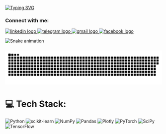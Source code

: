 <!-- [![Typing SVG](https://readme-typing-svg.herokuapp.com?font=Fira+Code&pause=1000&center=true&multiline=true&width=435&lines=Hi+%F0%9F%91%8B%2C+I'm+Diana;A+passionate+Data+Scientist+from+Russia)](https://git.io/typing-svg) -->
<!-- <h1 align="center">Hi 👋, I'm Anatoly</h1> -->
<!-- <h3 align="center">A passionate Data Scientist from Russia</h3> -->
<p> <a href="https://github.com/anatolyroman/"><img src="https://readme-typing-svg.herokuapp.com?font=Fira+Code&pause=200&color=58A6FF&multiline=true&width=498&height=82&lines=Hi+%F0%9F%91%8B%2C+I'm+Anatoly;A+passionate+Data+Scientist+from+Russia" alt="Typing SVG" /></a>
 </p>
<h3 align="left">Connect with me:</h3>
<p align="left">
 <a href="https://www.linkedin.com/uas/login-submit" target="_blank" rel="noreferrer"> 
     <img src="https://raw.githubusercontent.com/maurodesouza/profile-readme-generator/master/src/assets/icons/social/linkedin/default.svg" width="52" height="40" alt="linkedin logo"  />
  <a href="https://t.me/AnatolyRoman" target="_blank" rel="noreferrer"> 
    <img src="https://raw.githubusercontent.com/maurodesouza/profile-readme-generator/master/src/assets/icons/social/telegram/default.svg" width="52" height="40" alt="telegram logo"  />
    </a>
  <a href="mailto:romantolea75@gmail.com?subject=Data Scientist" target="_blank" rel="noreferrer"> 
    <img src="https://raw.githubusercontent.com/maurodesouza/profile-readme-generator/master/src/assets/icons/social/gmail/default.svg" width="52" height="40" alt="gmail logo"  />
   </a>
   <a href="https://www.facebook.com/ds.anatoly.roman" target="_blank" rel="noreferrer">
    <img src="https://raw.githubusercontent.com/maurodesouza/profile-readme-generator/master/src/assets/icons/social/facebook/default.svg" width="52" height="40" alt="facebook logo"  />
   </a>
</p>



<img src="https://raw.githubusercontent.com/ana/ana/blob/output/snake.svg" alt="Snake animation" />

###
###


![til](https://github.com/z0-xy/z0-xy/blob/main/111.svg)
<!-- ![til](![image](https://user-images.githubusercontent.com/89942698/202261913-25e012ac-98d7-4c05-8608-7997d2e6596b.png) -->
# 💻 Tech Stack:
![Python](https://img.shields.io/badge/python-3670A0?style=for-the-badge&logo=python&logoColor=ffdd54) ![scikit-learn](https://img.shields.io/badge/scikit--learn-%23F7931E.svg?style=for-the-badge&logo=scikit-learn&logoColor=white) ![NumPy](https://img.shields.io/badge/numpy-%23013243.svg?style=for-the-badge&logo=numpy&logoColor=white) ![Pandas](https://img.shields.io/badge/pandas-%23150458.svg?style=for-the-badge&logo=pandas&logoColor=white) ![Plotly](https://img.shields.io/badge/Plotly-%233F4F75.svg?style=for-the-badge&logo=plotly&logoColor=white) ![PyTorch](https://img.shields.io/badge/PyTorch-%23EE4C2C.svg?style=for-the-badge&logo=PyTorch&logoColor=white) ![SciPy](https://img.shields.io/badge/SciPy-%230C55A5.svg?style=for-the-badge&logo=scipy&logoColor=%white) ![TensorFlow](https://img.shields.io/badge/TensorFlow-%23FF6F00.svg?style=for-the-badge&logo=TensorFlow&logoColor=white)



